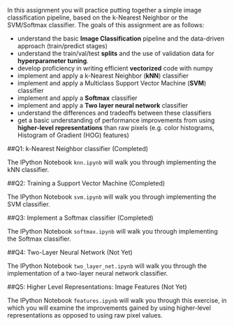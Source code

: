 In this assignment you will practice putting together a simple image classification pipeline, based on the k-Nearest Neighbor or the SVM/Softmax classifier. The goals of this assignment are as follows:

- understand the basic **Image Classification** pipeline and the data-driven approach (train/predict stages)
- understand the train/val/test **splits** and the use of validation data for **hyperparameter tuning**.
- develop proficiency in writing efficient **vectorized** code with numpy
- implement and apply a k-Nearest Neighbor (**kNN**) classifier
- implement and apply a Multiclass Support Vector Machine (**SVM**) classifier
- implement and apply a **Softmax** classifier
- implement and apply a **Two layer neural network** classifier
- understand the differences and tradeoffs between these classifiers
- get a basic understanding of performance improvements from using **higher-level representations** than raw pixels (e.g. color histograms, Histogram of Gradient (HOG) features)

##Q1: k-Nearest Neighbor classifier (Completed)

The IPython Notebook `knn.ipynb` will walk you through implementing the kNN classifier.

##Q2: Training a Support Vector Machine (Completed)

The IPython Notebook `svm.ipynb` will walk you through implementing the SVM classifier.

##Q3: Implement a Softmax classifier (Completed)

The IPython Notebook `softmax.ipynb` will walk you through implementing the Softmax classifier.

##Q4: Two-Layer Neural Network (Not Yet)

The IPython Notebook `two_layer_net.ipynb` will walk you through the implementation of a two-layer neural network classifier.

##Q5: Higher Level Representations: Image Features (Not Yet)

The IPython Notebook `features.ipynb` will walk you through this exercise, in which you will examine the improvements gained by using higher-level representations as opposed to using raw pixel values.
